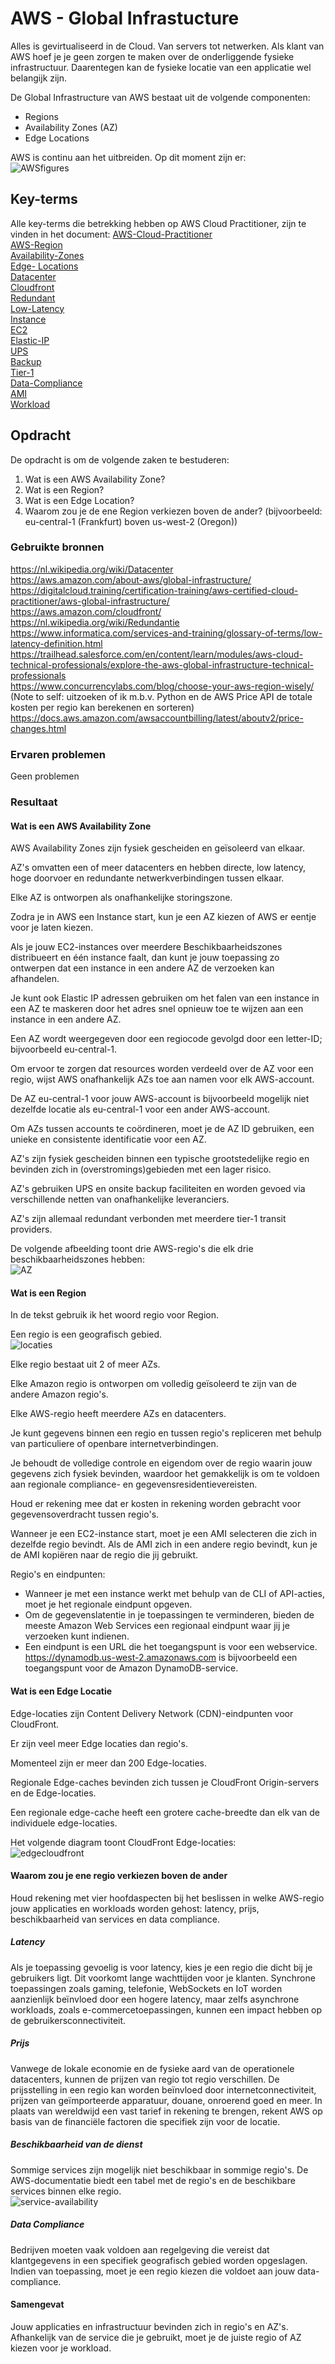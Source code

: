 # AWS - Global Infrastucture
Alles is gevirtualiseerd in de Cloud. Van servers tot netwerken. Als klant van AWS hoef je je geen zorgen te maken over de onderliggende fysieke infrastructuur. Daarentegen kan de fysieke locatie van een applicatie wel belangijk zijn.  

De Global Infrastructure van AWS bestaat uit de volgende componenten:  
- Regions  
- Availability Zones (AZ)  
- Edge Locations  

AWS is continu aan het uitbreiden. Op dit moment zijn er:  
![AWSfigures](../00_includes/AWS-01a.png)

## Key-terms
Alle key-terms die betrekking hebben op AWS Cloud Practitioner, zijn te vinden in het document: [AWS-Cloud-Practitioner](../beschrijvingen/aws-cloud-practitioner.md)  
[AWS-Region](../beschrijvingen/aws-cloud-practitioner.md#AWSR)  
[Availability-Zones](../beschrijvingen/aws-cloud-practitioner.md#AZ)  
[Edge- Locations](../beschrijvingen/aws-cloud-practitioner.md#Edge)  
[Datacenter](../beschrijvingen/aws-cloud-practitioner.md#Datacenter)  
[Cloudfront](../beschrijvingen/aws-cloud-practitioner.md#Cloudfront)  
[Redundant](../beschrijvingen/aws-cloud-practitioner.md#Redundant)  
[Low-Latency](../beschrijvingen/aws-cloud-practitioner.md#LowLatency)  
[Instance](../beschrijving/aws-cloud-practitioner.md#Instance)  
[EC2](../beschrijvingen/aws-cloud-practitioner.md#EC2)  
[Elastic-IP](../beschrijvingen/aws-cloud-practitioner.md#Elastic-IP)  
[UPS](../beschrijvingen/aws-cloud-practitioner.md#UPS)  
[Backup](../beschrijvingen/aws-cloud-practitioner.md#Backup)  
[Tier-1](../beschrijvingen/aws-cloud-practitioner.md#Tier-1)  
[Data-Compliance](../beschrijvingen/aws-cloud-practitioner.md#Data-Compliance)  
[AMI](../beschrijvingen/aws-cloud-practitioner.md#AMI)  
[Workload](../beschrijvingen/aws-cloud-practitioner.md#Workload)

## Opdracht
De opdracht is om de volgende zaken te bestuderen:  
1. Wat is een AWS Availability Zone?
2. Wat is een Region?
3. Wat is een Edge Location?
4. Waarom zou je de ene Region verkiezen boven de ander? (bijvoorbeeld: eu-central-1 (Frankfurt) boven us-west-2 (Oregon))

### Gebruikte bronnen
https://nl.wikipedia.org/wiki/Datacenter  
https://aws.amazon.com/about-aws/global-infrastructure/  
https://digitalcloud.training/certification-training/aws-certified-cloud-practitioner/aws-global-infrastructure/  
https://aws.amazon.com/cloudfront/  
https://nl.wikipedia.org/wiki/Redundantie  
https://www.informatica.com/services-and-training/glossary-of-terms/low-latency-definition.html  
https://trailhead.salesforce.com/en/content/learn/modules/aws-cloud-technical-professionals/explore-the-aws-global-infrastructure-technical-professionals  
https://www.concurrencylabs.com/blog/choose-your-aws-region-wisely/  
(Note to self: uitzoeken of ik m.b.v. Python en de AWS Price API de totale kosten per regio kan berekenen en sorteren)  
https://docs.aws.amazon.com/awsaccountbilling/latest/aboutv2/price-changes.html   

### Ervaren problemen
Geen problemen

### Resultaat
#### Wat is een AWS Availability Zone
AWS Availability Zones zijn fysiek gescheiden en geïsoleerd van elkaar.  

AZ's omvatten een of meer datacenters en hebben directe, low latency, hoge doorvoer en redundante netwerkverbindingen tussen elkaar.  

Elke AZ is ontworpen als onafhankelijke storingszone.  

Zodra je in AWS een Instance start, kun je een AZ kiezen of AWS er eentje voor je laten kiezen.  

Als je jouw EC2-instances over meerdere Beschikbaarheidszones distribueert en één instance faalt, dan kunt je jouw toepassing zo ontwerpen dat een instance in een andere AZ de verzoeken kan afhandelen.  

Je kunt ook Elastic IP adressen gebruiken om het falen van een instance in een AZ te maskeren door het adres snel opnieuw toe te wijzen aan een instance in een andere AZ.

Een AZ wordt weergegeven door een regiocode gevolgd door een letter-ID; bijvoorbeeld eu-central-1.

Om ervoor te zorgen dat resources worden verdeeld over de AZ voor een regio, wijst AWS onafhankelijk AZs toe aan namen voor elk AWS-account.

De AZ eu-central-1 voor jouw AWS-account is bijvoorbeeld mogelijk niet dezelfde locatie als eu-central-1 voor een ander AWS-account.

Om AZs tussen accounts te coördineren, moet je de AZ ID gebruiken, een unieke en consistente identificatie voor een AZ.

AZ's zijn fysiek gescheiden binnen een typische grootstedelijke regio en bevinden zich in (overstromings)gebieden met een lager risico.

AZ's gebruiken UPS en onsite backup faciliteiten en worden gevoed via verschillende netten van onafhankelijke leveranciers.

AZ's zijn allemaal redundant verbonden met meerdere tier-1 transit providers.

De volgende afbeelding toont drie AWS-regio's die elk drie beschikbaarheidszones hebben:  
![AZ](../00_includes/AWS-01b.png)  

#### Wat is een Region
In de tekst gebruik ik het woord regio voor Region.

Een regio is een geografisch gebied.  
![locaties](../00_includes/AWS01-d.png)

Elke regio bestaat uit 2 of meer AZs.

Elke Amazon regio is ontworpen om volledig geïsoleerd te zijn van de andere Amazon regio's.

Elke AWS-regio heeft meerdere AZs en datacenters.

Je kunt gegevens binnen een regio en tussen regio's repliceren met behulp van particuliere of openbare internetverbindingen.

Je behoudt de volledige controle en eigendom over de regio waarin jouw gegevens zich fysiek bevinden, waardoor het gemakkelijk is om te voldoen aan regionale compliance- en gegevensresidentievereisten.

Houd er rekening mee dat er kosten in rekening worden gebracht voor gegevensoverdracht tussen regio's.

Wanneer je een EC2-instance start, moet je een AMI selecteren die zich in dezelfde regio bevindt. Als de AMI zich in een andere regio bevindt, kun je de AMI kopiëren naar de regio die jij gebruikt.

Regio's en eindpunten:
- Wanneer je met een instance werkt met behulp van de CLI of API-acties, moet je het regionale eindpunt opgeven.  
- Om de gegevenslatentie in je toepassingen te verminderen, bieden de meeste Amazon Web Services een regionaal eindpunt waar jij je verzoeken kunt indienen.  
- Een eindpunt is een URL die het toegangspunt is voor een webservice. https://dynamodb.us-west-2.amazonaws.com is bijvoorbeeld een toegangspunt voor de Amazon DynamoDB-service. 

#### Wat is een Edge Locatie
Edge-locaties zijn Content Delivery Network (CDN)-eindpunten voor CloudFront.

Er zijn veel meer Edge locaties dan regio's.

Momenteel zijn er meer dan 200 Edge-locaties.

Regionale Edge-caches bevinden zich tussen je CloudFront Origin-servers en de Edge-locaties.

Een regionale edge-cache heeft een grotere cache-breedte dan elk van de individuele edge-locaties.

Het volgende diagram toont CloudFront Edge-locaties:  
![edgecloudfront](../00_includes/AWS-01c.png)  

#### Waarom zou je ene regio verkiezen boven de ander
Houd rekening met vier hoofdaspecten bij het beslissen in welke AWS-regio jouw applicaties en workloads worden gehost: latency, prijs, beschikbaarheid van services en data compliance.

##### Latency
Als je toepassing gevoelig is voor latency, kies je een regio die dicht bij je gebruikers ligt. Dit voorkomt lange wachttijden voor je klanten. Synchrone toepassingen zoals gaming, telefonie, WebSockets en IoT worden aanzienlijk beïnvloed door een hogere latency, maar zelfs asynchrone workloads, zoals e-commercetoepassingen, kunnen een impact hebben op de gebruikersconnectiviteit.

##### Prijs 
Vanwege de lokale economie en de fysieke aard van de operationele datacenters, kunnen de prijzen van regio tot regio verschillen. De prijsstelling in een regio kan worden beïnvloed door internetconnectiviteit, prijzen van geïmporteerde apparatuur, douane, onroerend goed en meer. In plaats van wereldwijd een vast tarief in rekening te brengen, rekent AWS op basis van de financiële factoren die specifiek zijn voor de locatie.

##### Beschikbaarheid van de dienst
Sommige services zijn mogelijk niet beschikbaar in sommige regio's. De AWS-documentatie biedt een tabel met de regio's en de beschikbare services binnen elke regio.  
![service-availability](../00_includes/AWS-01e.png)

##### Data Compliance 
Bedrijven moeten vaak voldoen aan regelgeving die vereist dat klantgegevens in een specifiek geografisch gebied worden opgeslagen. Indien van toepassing, moet je een regio kiezen die voldoet aan jouw data-compliance.

#### Samengevat
Jouw applicaties en infrastructuur bevinden zich in regio's en AZ's. Afhankelijk van de service die je gebruikt, moet je de juiste regio of AZ kiezen voor je workload.